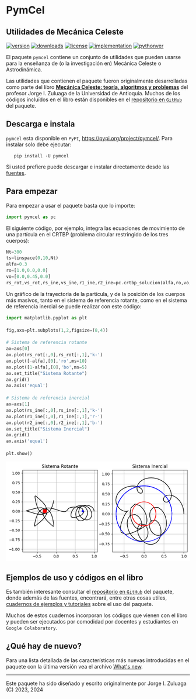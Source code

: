 # PymCel

## Utilidades de Mecánica Celeste

[![version](https://img.shields.io/pypi/v/pymcel?color=blue)](https://pypi.org/project/pymcel/)
[![downloads](https://img.shields.io/pypi/dw/pymcel)](https://pypi.org/project/pymcel/)
[![license](https://img.shields.io/pypi/l/pymcel)](https://pypi.org/project/pymcel/)
[![implementation](https://img.shields.io/pypi/implementation/pymcel)](https://pypi.org/project/pymcel/)
[![pythonver](https://img.shields.io/pypi/pyversions/pymcel)](https://pypi.org/project/pymcel/)

El paquete `pymcel` contiene un conjunto de utilidades que pueden usarse para la enseñanza de (o la investigación en) Mecánica Celeste o Astrodinámica.

Las utilidades que contienen el paquete fueron originalmente desarrolladas como parte del libro [**Mecánica Celeste: teoría, algoritmos y problemas**](https://www.libreriadelau.com/bw-mecanica-celeste-teoria-algoritmos-y-problemas-u-de-antioquia-fisica/p) del profesor Jorge I. Zuluaga de la Universidad de Antioquia. Muchos de los códigos incluídos en el libro están disponibles en el [repositorio en `GitHub`](http://github.com/seap-udea/pymcel) del paquete.

## Descarga e instala

`pymcel` esta disponible en `PyPI`, https://pypi.org/project/pymcel/. Para instalar solo debe ejecutar:

```
   pip install -U pymcel
```

Si usted prefiere puede descargar e instalar directamente desde las [fuentes](https://pypi.org/project/pymcel/#files).

## Para empezar

Para empezar a usar el paquete basta que lo importe:

```python
import pymcel as pc
```

El siguiente código, por ejemplo, integra las ecuaciones de movimiento de una partícula en el CRTBP (problema circular restringido de los tres cuerpos):

```python
Nt=300
ts=linspace(0,10,Nt)
alfa=0.3
ro=[1.0,0.0,0.0]
vo=[0.0,0.45,0.0]
rs_rot,vs_rot,rs_ine,vs_ine,r1_ine,r2_ine=pc.crtbp_solucion(alfa,ro,vo,ts)
```

Un gráfico de la trayectoria de la partícula, y de la posición de los cuerpos más masivos, tanto en el sistema de referencia rotante, como en el sistema de referencia inercial se puede realizar con este código:

```python
import matplotlib.pyplot as plt

fig,axs=plt.subplots(1,2,figsize=(8,4))

# Sistema de referencia rotante
ax=axs[0]
ax.plot(rs_rot[:,0],rs_rot[:,1],'k-')
ax.plot([-alfa],[0],'ro',ms=10)
ax.plot([1-alfa],[0],'bo',ms=5)
ax.set_title("Sistema Rotante")
ax.grid()
ax.axis('equal')	

# Sistema de referencia inercial
ax=axs[1]
ax.plot(rs_ine[:,0],rs_ine[:,1],'k-')
ax.plot(r1_ine[:,0],r1_ine[:,1],'r-')
ax.plot(r2_ine[:,0],r2_ine[:,1],'b-')
ax.set_title("Sistema Inercial")
ax.grid()
ax.axis('equal')

plt.show()
```

<p align="center"><img src="https://github.com/seap-udea/pymcel/blob/main/ejemplos/figuras/crtbp-ejemplo.png?raw=true" alt="Ejemplo de CRTBP"/></p>

## Ejemplos de uso y códigos en el libro

Es también interesante consultar el [repositorio en `GitHub`](http://github.com/seap-udea/pymcel) del paquete, donde además de las fuentes, encontrará, entre otras cosas utiles, [cuadernos de ejemplos y tutoriales](https://github.com/seap-udea/pymcel/tree/main/ejemplos) sobre el uso del paquete.

Muchos de estos cuadernos incorporan los códigos que vienen con el libro y pueden ser ejecutados por comodidad por docentes y estudiantes en `Google Colaboratory`.

## ¿Qué hay de nuevo?

Para una lista detallada de las características más nuevas introducidas en el paquete con la última versión vea el archivo [What's new](https://github.com/seap-udea/pymcel/blob/master/WHATSNEW.md).

------------

Este paquete ha sido diseñado y escrito originalmente por Jorge I. Zuluaga (C) 2023, 2024
